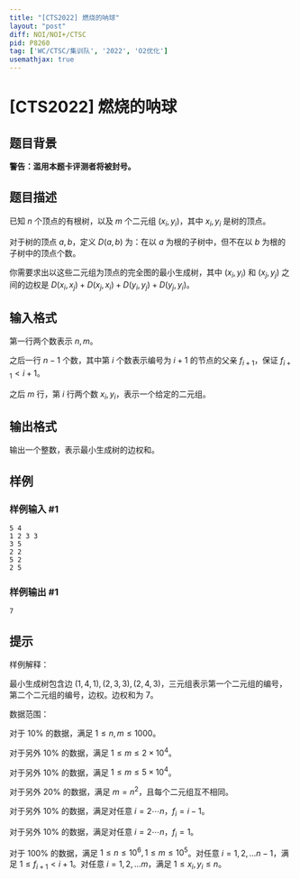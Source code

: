 ```yaml
---
title: "[CTS2022] 燃烧的呐球"
layout: "post"
diff: NOI/NOI+/CTSC
pid: P8260
tag: ['WC/CTSC/集训队', '2022', 'O2优化']
usemathjax: true
---
```


# [CTS2022] 燃烧的呐球
## 题目背景

**警告：滥用本题卡评测者将被封号。**
## 题目描述

已知 $n$ 个顶点的有根树，以及 $m$ 个二元组 $(x_i,y_i)$，其中 $x_i,y_i$ 是树的顶点。

对于树的顶点 $a,b$，定义 $D(a,b)$ 为：在以 $a$ 为根的子树中，但不在以 $b$ 为根的子树中的顶点个数。

你需要求出以这些二元组为顶点的完全图的最小生成树，其中 $(x_i,y_i)$ 和 $(x_j,y_j)$ 之间的边权是 $D(x_i,x_j)+D(x_j,x_i)+D(y_i,y_j)+D(y_j,y_i)$。
## 输入格式

第一行两个数表示 $n,m$。

之后一行 $n-1$ 个数，其中第 $i$ 个数表示编号为 $i+1$ 的节点的父亲 $f_{i+1}$，保证 $f_{i+1}< i+1$。

之后 $m$ 行，第 $i$ 行两个数 $x_i,y_i$，表示一个给定的二元组。
## 输出格式

输出一个整数，表示最小生成树的边权和。
## 样例

### 样例输入 #1
```
5 4
1 2 3 3
3 5
2 2
5 2
2 5

```
### 样例输出 #1
```
7

```
## 提示

样例解释：

最小生成树包含边 $(1,4,1),(2,3,3),(2,4,3)$，三元组表示第一个二元组的编号，第二个二元组的编号，边权。边权和为 $7$。

数据范围：

对于 $10\%$ 的数据，满足 $1\le n,m\le 1000$。

对于另外 $10\%$ 的数据，满足 $1\le m\le 2\times 10^4$。

对于另外 $10\%$ 的数据，满足 $1\le m\le 5\times 10^4$。

对于另外 $20\%$ 的数据，满足 $m=n^2$，且每个二元组互不相同。

对于另外 $10\%$ 的数据，满足对任意 $i=2\cdots n$，$f_i=i-1$。

对于另外 $10\%$ 的数据，满足对任意 $i=2\cdots n$，$f_i=1$。

对于 $100\%$ 的数据，满足 $1\le n\le 10^6,1\le m\le 10^5$。对任意 $i=1,2,\dots n-1$，满足 $1\le f_{i+1}<i+1$。对任意 $i=1,2,\dots m$，满足 $1\le x_i,y_i\le n$。

